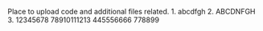 Place to upload code and additional files related.
1.
abcdfgh
2.
ABCDNFGH
3.
12345678
78910111213
445556666
778899
